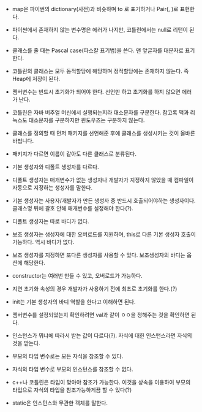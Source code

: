 - map은 파이썬의 dictionary(사전)과 비슷하며 <key> to <value>로 표기하거나 Pair(<key>, <value>)로 표현한다.
- 파이썬에서 존재하지 않는 변수명은 에러가 나지만, 코틀린에서는 null로 리턴이 된다.
- 클래스를 줄 때는 Pascal case(파스칼 표기법)을 쓴다. 맨 앞글자를 대문자로 표기한다.
- 코틀린의 클래스는 모두 동적할당에 해당하며 정적할당에는 존재하지 않는다. 즉 Heap에 저장이 된다.
- 멤버변수는 반드시 초기화가 되어야 한다. 선언만 하고 초기화를 하지 않으면 에러가 난다.
- 코틀린은 자바 버추얼 머신에서 실행되는지라 대소문자를 구분한다. 참고록 맥과 리눅스도 대소문자를 구분하지만 윈도우즈는 구분하지 않는다.
- 클래스를 정의할 때 먼저 패키지를 선언해준 후에 클래스를 생성시키는 것이 올바른 바법니다.
- 패키지가 다르면 이름이 같아도 다른 클래스로 분류된다.
- 기본 생성자와 디폴트 생성자를 다르다. 
- 디폴트 생성자는 매개변수가 없는 생성자나 개발자가 지정하지 않았을 때 컴파일이 자동으로 지정하는 생성자를 말한다.
- 기본 생성자는 사용자/개발자가 만든 생성자 중 반드시 호출되어야하는 생성자이다. 클래스명 뒤에 괄호 안해 매개변수를 설정해야 한다(?).
- 디폴트 생성자는 따로 바디가 없다.
- 보조 생성자는 생성자에 대한 오버로드를 지원하며, this로 다른 기본 생성자 호출이 가능하다. 역시 바디가 없다.
- 보조 생성자를 지정하면 또다른 생성자를 사용할 수 있다. 보조생성자의 바디는 옵션에 해당한다.
- constructor는 여러번 만들 수 있고, 오버로드가 가능하다.
- 지연 초기화 속성의 경우 개발자가 사용하기 전에 최초로 초기화를 한다.(?)
- init는 기본 생성자의 바디 역할을 한다고 이해하면 된다.
- 멤버변수를 설정되었는지 확인하려면 val과 같이 ㅇㅇ을 정해주는 것을 확인하면 된다.
- 인스턴스가 뭐냐에 따라서 받는 값이 다르다(?). 자식에 대한 인스턴스라면 자식의 것을 받는다.
- 부모의 타입 변수로는 모든 자식을 참조할 수  있다. 
- 자식의 타입 변수로 부모의 인스턴스를 참조할 수 없다.
- c++나 코틀린은 타입이 맞아야 참조가 가능한다. 이것을 상속을 이용하여 부모의 타입으로 자식의 타입을 참조가능하게끔 할 수 있다(?)

- static은 인스턴스와 무관한 객체를 말한다.
